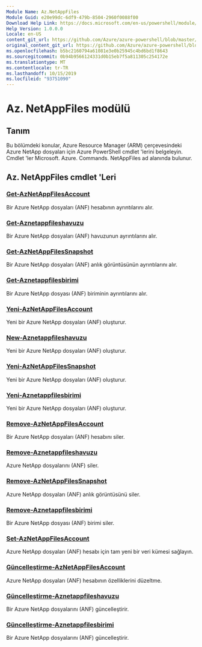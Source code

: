 ```yaml
---
Module Name: Az.NetAppFiles
Module Guid: e20e99dc-6df9-479b-8504-2960f0088f00
Download Help Link: https://docs.microsoft.com/en-us/powershell/module/az.netappfiles
Help Version: 1.0.0.0
Locale: en-US
content_git_url: https://github.com/Azure/azure-powershell/blob/master/src/NetAppFiles/NetAppFiles/help/Az.NetAppFiles.md
original_content_git_url: https://github.com/Azure/azure-powershell/blob/master/src/NetAppFiles/NetAppFiles/help/Az.NetAppFiles.md
ms.openlocfilehash: b5bc2160794a61081e3e0b25945c4bd6bd1f8643
ms.sourcegitcommit: 0b94b9566124331d0b15eb7f5a811305c254172e
ms.translationtype: MT
ms.contentlocale: tr-TR
ms.lasthandoff: 10/15/2019
ms.locfileid: "93751090"
---
```

# Az. NetAppFiles modülü
## Tanım
Bu bölümdeki konular, Azure Resource Manager (ARM) çerçevesindeki Azure NetApp dosyaları için Azure PowerShell cmdlet 'lerini belgeleyin. Cmdlet 'ler Microsoft. Azure. Commands. NetAppFiles ad alanında bulunur.

## Az. NetAppFiles cmdlet 'Leri
### [Get-AzNetAppFilesAccount](Get-AzNetAppFilesAccount.md)
Bir Azure NetApp dosyaları (ANF) hesabının ayrıntılarını alır.

### [Get-Aznetappfileshavuzu](Get-AzNetAppFilesPool.md)
Bir Azure NetApp dosyaları (ANF) havuzunun ayrıntılarını alır.

### [Get-AzNetAppFilesSnapshot](Get-AzNetAppFilesSnapshot.md)
Bir Azure NetApp dosyaları (ANF) anlık görüntüsünün ayrıntılarını alır.

### [Get-Aznetappfilesbirimi](Get-AzNetAppFilesVolume.md)
Bir Azure NetApp dosyası (ANF) biriminin ayrıntılarını alır.

### [Yeni-AzNetAppFilesAccount](New-AzNetAppFilesAccount.md)
Yeni bir Azure NetApp dosyaları (ANF) oluşturur.

### [New-Aznetappfileshavuzu](New-AzNetAppFilesPool.md)
Yeni bir Azure NetApp dosyaları (ANF) oluşturur.

### [Yeni-AzNetAppFilesSnapshot](New-AzNetAppFilesSnapshot.md)
Yeni bir Azure NetApp dosyaları (ANF) oluşturur.

### [Yeni-Aznetappfilesbirimi](New-AzNetAppFilesVolume.md)
Yeni bir Azure NetApp dosyaları (ANF) oluşturur.

### [Remove-AzNetAppFilesAccount](Remove-AzNetAppFilesAccount.md)
Bir Azure NetApp dosyaları (ANF) hesabını siler.

### [Remove-Aznetappfileshavuzu](Remove-AzNetAppFilesPool.md)
Azure NetApp dosyalarını (ANF) siler.

### [Remove-AzNetAppFilesSnapshot](Remove-AzNetAppFilesSnapshot.md)
Azure NetApp dosyaları (ANF) anlık görüntüsünü siler.

### [Remove-Aznetappfilesbirimi](Remove-AzNetAppFilesVolume.md)
Bir Azure NetApp dosyası (ANF) birimi siler.

### [Set-AzNetAppFilesAccount](Set-AzNetAppFilesAccount.md)
Azure NetApp dosyaları (ANF) hesabı için tam yeni bir veri kümesi sağlayın.

### [Güncelleştirme-AzNetAppFilesAccount](Update-AzNetAppFilesAccount.md)
Azure NetApp dosyaları (ANF) hesabının özelliklerini düzeltme.

### [Güncelleştirme-Aznetappfileshavuzu](Update-AzNetAppFilesPool.md)
Bir Azure NetApp dosyalarını (ANF) güncelleştirir.

### [Güncelleştirme-Aznetappfilesbirimi](Update-AzNetAppFilesVolume.md)
Bir Azure NetApp dosyalarını (ANF) güncelleştirir.


